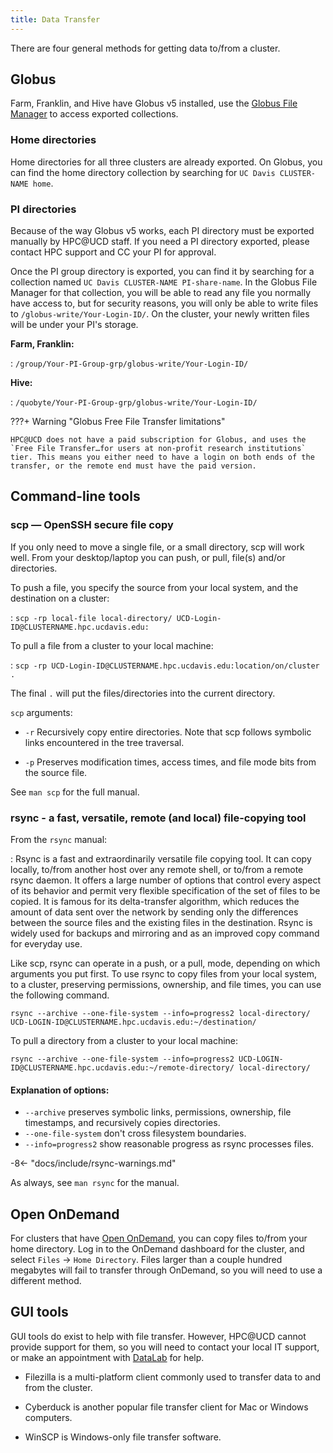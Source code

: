 ```yaml
---
title: Data Transfer
---
```


There are four general methods for getting data to/from a cluster.

## Globus

Farm, Franklin, and Hive have Globus v5 installed, use the [Globus File Manager](https://app.globus.org/) to access
exported collections.

### Home directories

Home directories for all three clusters are already exported. On Globus, you can find the home directory collection by
searching for `UC Davis CLUSTER-NAME home`.

### PI directories

Because of the way Globus v5 works, each PI directory must be exported manually by HPC@UCD staff. If you need a PI
directory exported, please contact HPC support and CC your PI for approval.

Once the PI group directory is exported, you can find it by searching for a collection named
`UC Davis CLUSTER-NAME PI-share-name`. In the Globus File Manager for that collection, you will be able to read any file
you normally have access to, but for security reasons, you will only be able to write files to
`/globus-write/Your-Login-ID/`. On the cluster, your newly written files will be under your PI's storage.

**Farm, Franklin:**

: `/group/Your-PI-Group-grp/globus-write/Your-Login-ID/`

**Hive:**

: `/quobyte/Your-PI-Group-grp/globus-write/Your-Login-ID/`

???+ Warning "Globus Free File Transfer limitations"

    HPC@UCD does not have a paid subscription for Globus, and uses the `Free File Transfer…for users at non-profit research institutions` tier. This means you either need to have a login on both ends of the transfer, or the remote end must have the paid version.

## Command-line tools

### scp — OpenSSH secure file copy

If you only need to move a single file, or a small directory, scp will work well. From your desktop/laptop you can push,
or pull, file(s) and/or directories.

To push a file, you specify the source from your local system, and the destination on a cluster:

: `scp -rp local-file local-directory/ UCD-Login-ID@CLUSTERNAME.hpc.ucdavis.edu:`

To pull a file from a cluster to your local machine:

: `scp -rp UCD-Login-ID@CLUSTERNAME.hpc.ucdavis.edu:location/on/cluster .`

The final `.` will put the files/directories into the current directory.

`scp` arguments:

-   `-r` Recursively copy entire directories. Note that scp follows symbolic links encountered in the tree traversal.

-   `-p` Preserves modification times, access times, and file mode bits from the source file.

See `man scp` for the full manual.

### rsync - a fast, versatile, remote (and local) file-copying tool

From the `rsync` manual:

: Rsync is a fast and extraordinarily versatile file copying tool. It can copy locally, to/from another host over any
remote shell, or to/from a remote rsync daemon. It offers a large number of options that control every aspect of its
behavior and permit very flexible specification of the set of files to be copied. It is famous for its delta-transfer
algorithm, which reduces the amount of data sent over the network by sending only the differences between the source
files and the existing files in the destination. Rsync is widely used for backups and mirroring and as an improved copy
command for everyday use.

Like scp, rsync can operate in a push, or a pull, mode, depending on which arguments you put first. To use rsync to copy
files from your local system, to a cluster, preserving permissions, ownership, and file times, you can use the following
command.

`rsync --archive --one-file-system --info=progress2 local-directory/ UCD-LOGIN-ID@CLUSTERNAME.hpc.ucdavis.edu:~/destination/`

To pull a directory from a cluster to your local machine:

`rsync --archive --one-file-system --info=progress2 UCD-LOGIN-ID@CLUSTERNAME.hpc.ucdavis.edu:~/remote-directory/ local-directory/`

#### Explanation of options:

-   `--archive` preserves symbolic links, permissions, ownership, file timestamps, and recursively copies directories.
-   `--one-file-system` don't cross filesystem boundaries.
-   `--info=progress2` show reasonable progress as rsync processes files.

-8<- "docs/include/rsync-warnings.md"

As always, see `man rsync` for the manual.

## Open OnDemand

For clusters that have [Open OnDemand](/software/ondemand/), you can copy files to/from your home directory. Log in to
the OnDemand dashboard for the cluster, and select `Files` -> `Home Directory`. Files larger than a couple hundred
megabytes will fail to transfer through OnDemand, so you will need to use a different method.

## GUI tools

GUI tools do exist to help with file transfer. However, HPC@UCD cannot provide support for them, so you will need to
contact your local IT support, or make an appointment with [DataLab](/#additional-information) for help.

-   Filezilla is a multi-platform client commonly used to transfer data to and from the cluster.

-   Cyberduck is another popular file transfer client for Mac or Windows computers.

-   WinSCP is Windows-only file transfer software.
